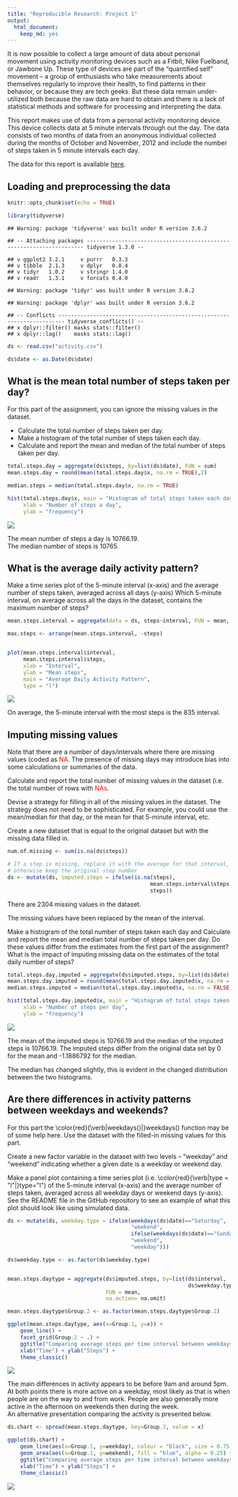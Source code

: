 ```yaml
---
title: "Reproducible Research: Project 1"
output: 
  html_document: 
    keep_md: yes
---
```



It is now possible to collect a large amount of data about personal movement using activity monitoring devices such as a Fitbit, Nike Fuelband, or Jawbone Up. These type of devices are part of the “quantified self” movement – a group of enthusiasts who take measurements about themselves regularly to improve their health, to find patterns in their behavior, or because they are tech geeks. But these data remain under-utilized both because the raw data are hard to obtain and there is a lack of statistical methods and software for processing and interpreting the data.

This report makes use of data from a personal activity monitoring device. This device collects  data at 5 minute intervals through out the day. The data consists of two months of data from an anonymous individual collected during the months of October and November, 2012 and include the number of steps taken in 5 minute intervals each day.

The data for this report is available [here](https://d396qusza40orc.cloudfront.net/repdata%2Fdata%2Factivity.zip).


## Loading and preprocessing the data


```r
knitr::opts_chunk$set(echo = TRUE)

library(tidyverse)
```

```
## Warning: package 'tidyverse' was built under R version 3.6.2
```

```
## -- Attaching packages --------------------------------------------------------------------- tidyverse 1.3.0 --
```

```
## v ggplot2 3.2.1     v purrr   0.3.3
## v tibble  2.1.3     v dplyr   0.8.4
## v tidyr   1.0.2     v stringr 1.4.0
## v readr   1.3.1     v forcats 0.4.0
```

```
## Warning: package 'tidyr' was built under R version 3.6.2
```

```
## Warning: package 'dplyr' was built under R version 3.6.2
```

```
## -- Conflicts ------------------------------------------------------------------------ tidyverse_conflicts() --
## x dplyr::filter() masks stats::filter()
## x dplyr::lag()    masks stats::lag()
```

```r
ds <- read.csv("activity.csv")

ds$date <- as.Date(ds$date)
```




## What is the mean total number of steps taken per day?
For this part of the assignment, you can ignore the missing values in the dataset.

* Calculate the total number of steps taken per day.     
* Make a histogram of the total number of steps taken each day.    
* Calculate and report the mean and median of the total number of steps taken per day.  



```r
total.steps.day = aggregate(ds$steps, by=list(ds$date), FUN = sum)
mean.steps.day = round(mean(total.steps.day$x, na.rm = TRUE),2)

median.steps = median(total.steps.day$x, na.rm = TRUE)

hist(total.steps.day$x, main = "Histogram of total steps taken each day", 
     xlab = "Number of steps a day",
     ylab = "frequency")
```

![](PA1_template_files/figure-html/steps-a-day-1.png)<!-- -->

The mean number of steps a day is 10766.19.  
The median number of steps is 10765.


  
  
## What is the average daily activity pattern?

Make a time series plot of the 5-minute interval (x-axis) and the average number of steps taken, averaged across all days (y-axis)
Which 5-minute interval, on average across all the days in the dataset, contains the maximum number of steps?




```r
mean.steps.interval = aggregate(data = ds, steps~interval, FUN = mean, na.action = na.omit)

max.steps <- arrange(mean.steps.interval, -steps)


plot(mean.steps.interval$interval, 
     mean.steps.interval$steps, 
     xlab = "Interval", 
     ylab = "Mean steps", 
     main = "Average Daily Activity Pattern", 
     type = "l")
```

![](PA1_template_files/figure-html/steps-5-min-1.png)<!-- -->

On average, the 5-minute interval with the most steps is the 835 interval.  



## Imputing missing values

Note that there are a number of days/intervals where there are missing values (coded as <span style="color:red">NA</span>. The presence of missing days may introduce bias into some calculations or summaries of the data.

Calculate and report the total number of missing values in the dataset (i.e. the total number of rows with <span style="color:red">NAs</span>.

Devise a strategy for filling in all of the missing values in the dataset. The strategy does not need to be sophisticated. For example, you could use the mean/median for that day, or the mean for that 5-minute interval, etc.

Create a new dataset that is equal to the original dataset but with the missing data filled in.





```r
num.of.missing <- sum(is.na(ds$steps))

# If a step is missing, replace it with the average for that interval,
# otherwise keep the original step number
ds <- mutate(ds, imputed.steps = ifelse(is.na(steps), 
                                             mean.steps.interval$steps[match(ds$interval,  mean.steps.interval$interval)],
                                             steps))
```

There are 2304 missing values in the dataset.  
  
The missing values have been replaced by the mean of the interval.


Make a histogram of the total number of steps taken each day and 
Calculate and report the mean and median total number of steps taken per day. 
Do these values differ from the estimates from the first part of the assignment? 
What is the impact of imputing missing data on the estimates of the total daily number of steps?




```r
total.steps.day.imputed = aggregate(ds$imputed.steps, by=list(ds$date), FUN = sum)
mean.steps.day.imputed = round(mean(total.steps.day.imputed$x, na.rm = FALSE),2)
median.steps.imputed = median(total.steps.day.imputed$x, na.rm = FALSE)

hist(total.steps.day.imputed$x, main = "Histogram of total steps taken each day - with imputed data", 
     xlab = "Number of steps per day",
     ylab = "frequency")
```

![](PA1_template_files/figure-html/hist-with-imputed-1.png)<!-- -->

The mean of the imputed steps is 10766.19 and the median of the imputed steps is 10766.19.
The imputed steps differ from the original data set by 0 for the mean and -1.1886792 for the median.  

The median has changed slightly, this is evident in the changed distribution between the two histograms.


  
## Are there differences in activity patterns between weekdays and weekends?

For this part the \color{red}{\verb|weekdays()|}weekdays() function may be of some help here. Use the dataset with the filled-in missing values for this part.

Create a new factor variable in the dataset with two levels – “weekday” and “weekend” indicating whether a given date is a weekday or weekend day.

Make a panel plot containing a time series plot (i.e. \color{red}{\verb|type = "l"|}type="l") of the 5-minute interval (x-axis) and the average number of steps taken, averaged across all weekday days or weekend days (y-axis). See the README file in the GitHub repository to see an example of what this plot should look like using simulated data.




```r
ds <- mutate(ds, weekday.type = ifelse(weekdays(ds$date)=="Saturday", 
                                       "weekend", 
                                       ifelse(weekdays(ds$date)=="Sunday", 
                                       "weekend",
                                       "weekday")))

ds$weekday.type <- as.factor(ds$weekday.type)


mean.steps.daytype = aggregate(ds$imputed.steps, by=list(ds$interval, 
                                                         ds$weekday.type), 
                               FUN = mean, 
                               na.action= na.omit)

mean.steps.daytype$Group.2 <- as.factor(mean.steps.daytype$Group.2)
```





```r
ggplot(mean.steps.daytype, aes(x=Group.1, y=x)) +
    geom_line() + 
    facet_grid(Group.2 ~ .) +
    ggtitle("Comparing average steps per time interval between weekdays and weekends") +
    xlab("Time") + ylab("Steps") +
    theme_classic()
```

![](PA1_template_files/figure-html/plot-weekday-factor-1.png)<!-- -->

The main differences in activity appears to be before 9am and around 5pm. At both points there is more active on a weekday, most likely as that is when people are on the way to and from work. People are also generally more active in the afternoon on weekends then during the week.   
An alternative presentation comparing the activity is presented below.



```r
ds.chart <- spread(mean.steps.daytype, key=Group.2, value = x)

ggplot(ds.chart) +
    geom_line(aes(x=Group.1, y=weekday), colour = "black", size = 0.75) +
    geom_area(aes(x=Group.1, y=weekend), fill = "blue", alpha = 0.25) +
    ggtitle("Comparing average steps per time interval between weekdays and weekends") +
    xlab("Time") + ylab("Steps") +
    theme_classic()
```

![](PA1_template_files/figure-html/area-line-plot-1.png)<!-- -->

